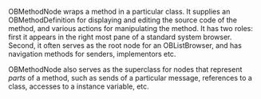 OBMethodNode wraps a method in a particular class. It supplies an OBMethodDefinition for displaying and editing the source code of the method, and various actions for manipulating the method. It has two roles: first it appears in the right most pane of a standard system browser. Second, it often serves as the root node for an OBListBrowser, and has navigation methods for senders, implementors etc.

OBMethodNode also serves as the superclass for nodes that represent *parts* of a method, such as sends of a particular message, references to a class, accesses to a instance variable, etc.